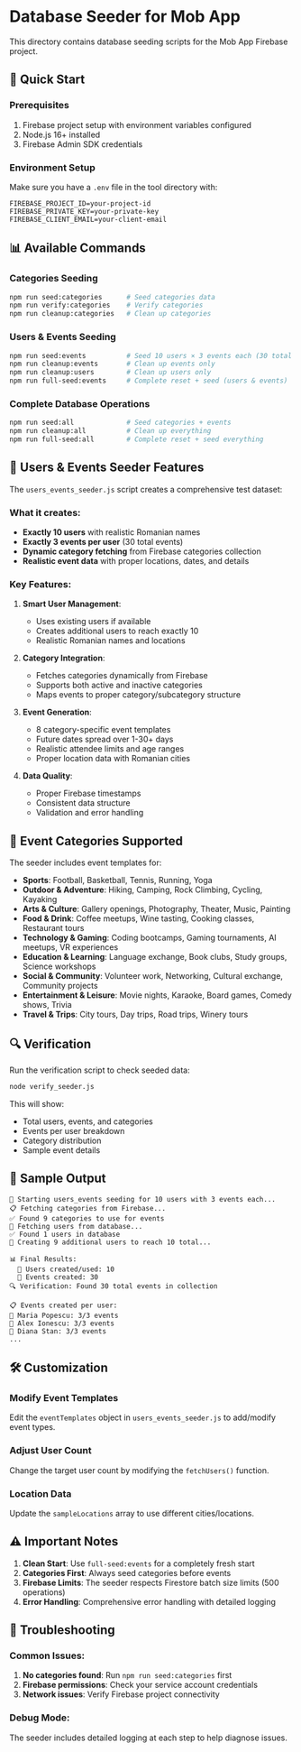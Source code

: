 # Database Seeder for Mob App

This directory contains database seeding scripts for the Mob App Firebase project.

## 🚀 Quick Start

### Prerequisites

1. Firebase project setup with environment variables configured
2. Node.js 16+ installed
3. Firebase Admin SDK credentials

### Environment Setup

Make sure you have a `.env` file in the tool directory with:

```
FIREBASE_PROJECT_ID=your-project-id
FIREBASE_PRIVATE_KEY=your-private-key
FIREBASE_CLIENT_EMAIL=your-client-email
```

## 📊 Available Commands

### Categories Seeding

```bash
npm run seed:categories      # Seed categories data
npm run verify:categories    # Verify categories
npm run cleanup:categories   # Clean up categories
```

### Users & Events Seeding

```bash
npm run seed:events          # Seed 10 users × 3 events each (30 total events)
npm run cleanup:events       # Clean up events only
npm run cleanup:users        # Clean up users only
npm run full-seed:events     # Complete reset + seed (users & events)
```

### Complete Database Operations

```bash
npm run seed:all             # Seed categories + events
npm run cleanup:all          # Clean up everything
npm run full-seed:all        # Complete reset + seed everything
```

## 🎯 Users & Events Seeder Features

The `users_events_seeder.js` script creates a comprehensive test dataset:

### What it creates:

- **Exactly 10 users** with realistic Romanian names
- **Exactly 3 events per user** (30 total events)
- **Dynamic category fetching** from Firebase categories collection
- **Realistic event data** with proper locations, dates, and details

### Key Features:

1. **Smart User Management**:

   - Uses existing users if available
   - Creates additional users to reach exactly 10
   - Realistic Romanian names and locations

2. **Category Integration**:

   - Fetches categories dynamically from Firebase
   - Supports both active and inactive categories
   - Maps events to proper category/subcategory structure

3. **Event Generation**:

   - 8 category-specific event templates
   - Future dates spread over 1-30+ days
   - Realistic attendee limits and age ranges
   - Proper location data with Romanian cities

4. **Data Quality**:
   - Proper Firebase timestamps
   - Consistent data structure
   - Validation and error handling

## 📁 Event Categories Supported

The seeder includes event templates for:

- **Sports**: Football, Basketball, Tennis, Running, Yoga
- **Outdoor & Adventure**: Hiking, Camping, Rock Climbing, Cycling, Kayaking
- **Arts & Culture**: Gallery openings, Photography, Theater, Music, Painting
- **Food & Drink**: Coffee meetups, Wine tasting, Cooking classes, Restaurant tours
- **Technology & Gaming**: Coding bootcamps, Gaming tournaments, AI meetups, VR experiences
- **Education & Learning**: Language exchange, Book clubs, Study groups, Science workshops
- **Social & Community**: Volunteer work, Networking, Cultural exchange, Community projects
- **Entertainment & Leisure**: Movie nights, Karaoke, Board games, Comedy shows, Trivia
- **Travel & Trips**: City tours, Day trips, Road trips, Winery tours

## 🔍 Verification

Run the verification script to check seeded data:

```bash
node verify_seeder.js
```

This will show:

- Total users, events, and categories
- Events per user breakdown
- Category distribution
- Sample event details

## 📝 Sample Output

```
🚀 Starting users_events seeding for 10 users with 3 events each...
📋 Fetching categories from Firebase...
✅ Found 9 categories to use for events
👥 Fetching users from database...
✅ Found 1 users in database
📝 Creating 9 additional users to reach 10 total...

📊 Final Results:
  👥 Users created/used: 10
  🎉 Events created: 30
🔍 Verification: Found 30 total events in collection

📋 Events created per user:
👤 Maria Popescu: 3/3 events
👤 Alex Ionescu: 3/3 events
👤 Diana Stan: 3/3 events
...
```

## 🛠 Customization

### Modify Event Templates

Edit the `eventTemplates` object in `users_events_seeder.js` to add/modify event types.

### Adjust User Count

Change the target user count by modifying the `fetchUsers()` function.

### Location Data

Update the `sampleLocations` array to use different cities/locations.

## ⚠️ Important Notes

1. **Clean Start**: Use `full-seed:events` for a completely fresh start
2. **Categories First**: Always seed categories before events
3. **Firebase Limits**: The seeder respects Firestore batch size limits (500 operations)
4. **Error Handling**: Comprehensive error handling with detailed logging

## 🔧 Troubleshooting

### Common Issues:

1. **No categories found**: Run `npm run seed:categories` first
2. **Firebase permissions**: Check your service account credentials
3. **Network issues**: Verify Firebase project connectivity

### Debug Mode:

The seeder includes detailed logging at each step to help diagnose issues.
